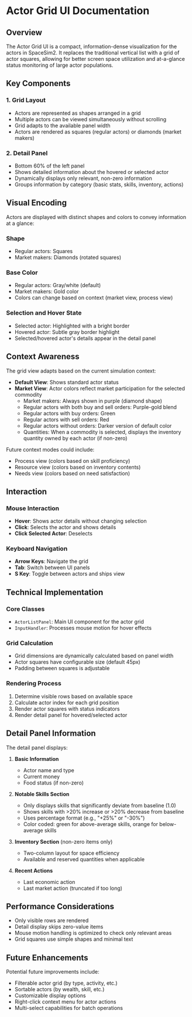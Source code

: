 # Actor Grid UI Documentation

## Overview

The Actor Grid UI is a compact, information-dense visualization for the actors in SpaceSim2. It replaces the traditional vertical list with a grid of actor squares, allowing for better screen space utilization and at-a-glance status monitoring of large actor populations. 

## Key Components

### 1. Grid Layout
- Actors are represented as shapes arranged in a grid
- Multiple actors can be viewed simultaneously without scrolling
- Grid adapts to the available panel width
- Actors are rendered as squares (regular actors) or diamonds (market makers)

### 2. Detail Panel
- Bottom 60% of the left panel
- Shows detailed information about the hovered or selected actor
- Dynamically displays only relevant, non-zero information
- Groups information by category (basic stats, skills, inventory, actions)

## Visual Encoding

Actors are displayed with distinct shapes and colors to convey information at a glance:

### Shape
- Regular actors: Squares
- Market makers: Diamonds (rotated squares)

### Base Color
- Regular actors: Gray/white (default)
- Market makers: Gold color
- Colors can change based on context (market view, process view)

### Selection and Hover State
- Selected actor: Highlighted with a bright border
- Hovered actor: Subtle gray border highlight
- Selected/hovered actor's details appear in the detail panel

## Context Awareness

The grid view adapts based on the current simulation context:

- **Default View**: Shows standard actor status
- **Market View**: Actor colors reflect market participation for the selected commodity
  - Market makers: Always shown in purple (diamond shape)
  - Regular actors with both buy and sell orders: Purple-gold blend
  - Regular actors with buy orders: Green
  - Regular actors with sell orders: Red
  - Regular actors without orders: Darker version of default color
  - Quantities: When a commodity is selected, displays the inventory quantity owned by each actor (if non-zero)

Future context modes could include:
- Process view (colors based on skill proficiency)
- Resource view (colors based on inventory contents)
- Needs view (colors based on need satisfaction)

## Interaction

### Mouse Interaction
- **Hover**: Shows actor details without changing selection
- **Click**: Selects the actor and shows details
- **Click Selected Actor**: Deselects

### Keyboard Navigation
- **Arrow Keys**: Navigate the grid
- **Tab**: Switch between UI panels
- **S Key**: Toggle between actors and ships view

## Technical Implementation

### Core Classes
- `ActorListPanel`: Main UI component for the actor grid
- `InputHandler`: Processes mouse motion for hover effects

### Grid Calculation
- Grid dimensions are dynamically calculated based on panel width
- Actor squares have configurable size (default 45px)
- Padding between squares is adjustable

### Rendering Process
1. Determine visible rows based on available space
2. Calculate actor index for each grid position
3. Render actor squares with status indicators
4. Render detail panel for hovered/selected actor

## Detail Panel Information

The detail panel displays:

1. **Basic Information**
   - Actor name and type
   - Current money
   - Food status (if non-zero)

2. **Notable Skills Section**
   - Only displays skills that significantly deviate from baseline (1.0)
   - Shows skills with >20% increase or >20% decrease from baseline
   - Uses percentage format (e.g., "+25%" or "-30%")
   - Color coded: green for above-average skills, orange for below-average skills

3. **Inventory Section** (non-zero items only)
   - Two-column layout for space efficiency
   - Available and reserved quantities when applicable

4. **Recent Actions**
   - Last economic action
   - Last market action (truncated if too long)

## Performance Considerations

- Only visible rows are rendered
- Detail display skips zero-value items
- Mouse motion handling is optimized to check only relevant areas
- Grid squares use simple shapes and minimal text

## Future Enhancements

Potential future improvements include:
- Filterable actor grid (by type, activity, etc.)
- Sortable actors (by wealth, skill, etc.)
- Customizable display options
- Right-click context menu for actor actions
- Multi-select capabilities for batch operations
